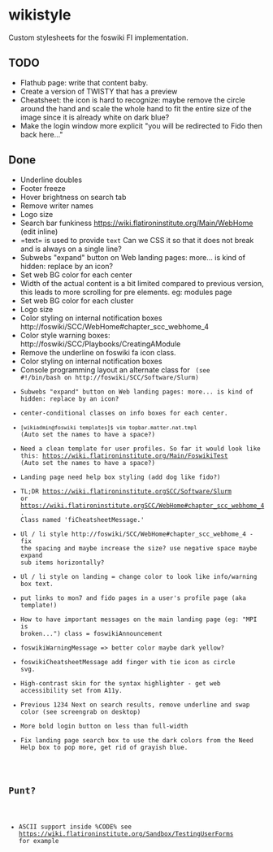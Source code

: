 # wikistyle
Custom stylesheets for the foswiki FI implementation.

## TODO
- Flathub page: write that content baby.
- Create a version of TWISTY that has a preview
- Cheatsheet: the icon is hard to recognize: maybe remove the circle around the hand and scale the whole hand to fit the entire size of the image since it is already white on dark blue?
- Make the login window more explicit "you will be redirected to Fido then back here..."

## Done
- Underline doubles
- Footer freeze
- Hover brightness on search tab
- Remove writer names
- Logo size
- Search bar funkiness https://wiki.flatironinstitute.org/Main/WebHome (edit inline)
- =text= is used to provide <code>text</code> Can we CSS it so that it does not break and is always on a single line?
- Subwebs "expand" button on Web landing pages: more... is kind of hidden: replace by an icon?
- Set web BG color for each center
- Width of the actual content is a bit limited compared to previous version, this leads to more scrolling for pre elements. eg: modules page
- Set web BG color for each cluster
- Logo size
- Color styling on internal notification boxes http://foswiki/SCC/WebHome#chapter_scc_webhome_4
- Color style warning boxes: http://foswiki/SCC/Playbooks/CreatingAModule
- Remove the underline on foswiki fa icon class.
- Color styling on internal notification boxes
- Console programming layout an alternate class for <code> (see #!/bin/bash on http://foswiki/SCC/Software/Slurm)
- Subwebs "expand" button on Web landing pages: more... is kind of hidden: replace by an icon?
- center-conditional classes on info boxes for each center.
- `[wikiadmin@foswiki templates]$ vim topbar.matter.nat.tmpl` (Auto set the names to have a space?)
- Need a clean template for user profiles. So far it would look like this: https://wiki.flatironinstitute.org/Main/FoswikiTest (Auto set the names to have a space?)
- Landing page need help box styling (add dog like fido?)
- TL;DR https://wiki.flatironinstitute.orgSCC/Software/Slurm or https://wiki.flatironinstitute.orgSCC/WebHome#chapter_scc_webhome_4. Class named 'fiCheatsheetMessage.'
- Ul / li style http://foswiki/SCC/WebHome#chapter_scc_webhome_4 - fix the spacing and maybe increase the size? use negative space maybe expand sub items horizontally?
- Ul / li style on landing = change color to look like info/warning box text.
- put links to mon7 and fido pages in a user's profile page (aka template!)
- How to have important messages on the main landing page (eg: "MPI is broken...")  class = foswikiAnnouncement 
- foswikiWarningMessage => better color maybe dark yellow?
- foswikiCheatsheetMessage add finger with tie icon as circle svg.
- High-contrast skin for the syntax highlighter - get web accessibility set from A11y.
- Previous 1234 Next on search results, remove underline and swap color (see screengrab on desktop)
- More bold login button on less than full-width
- Fix landing page search box to use the dark colors from the Need Help box to pop more, get rid of grayish blue.

## Punt?
- ASCII support inside %CODE% see https://wiki.flatironinstitute.org/Sandbox/TestingUserForms for example
